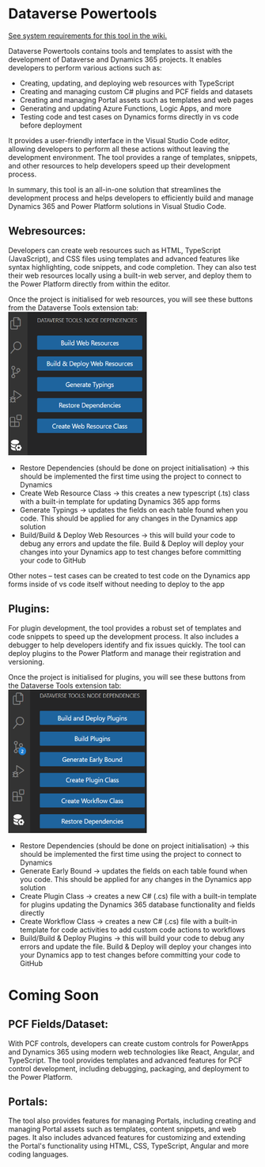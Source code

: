 # Dataverse Powertools

[See system requirements for this tool in the wiki.](https://github.com/pete-mc/dataverse-powertools/wiki/Requirements)

Dataverse Powertools contains tools and templates to assist with the development of Dataverse and Dynamics 365 projects. It enables developers to perform various actions such as:

-	Creating, updating, and deploying web resources with TypeScript  
-	Creating and managing custom C# plugins and PCF fields and datasets  
-	Creating and managing Portal assets such as templates and web pages  
-	Generating and updating Azure Functions, Logic Apps, and more  
-	Testing code and test cases on Dynamics forms directly in vs code before deployment  

It provides a user-friendly interface in the Visual Studio Code editor, allowing developers to perform all these actions without leaving the development environment. The tool provides a range of templates, snippets, and other resources to help developers speed up their development process.

In summary, this tool is an all-in-one solution that streamlines the development process and helps developers to efficiently build and manage Dynamics 365 and Power Platform solutions in Visual Studio Code.

## Webresources:

Developers can create web resources such as HTML, TypeScript (JavaScript), and CSS files using templates and advanced features like syntax highlighting, code snippets, and code completion. They can also test their web resources locally using a built-in web server, and deploy them to the Power Platform directly from within the editor.

Once the project is initialised for web resources, you will see these buttons from the Dataverse Tools extension tab:
<img src="https://github.com/pete-mc/dataverse-powertools/raw/main/media/Webresources.png" width="280" height="290"/>

 
-	Restore Dependencies (should be done on project initialisation) -> this should be implemented the first time using the project to connect to Dynamics  
-	Create Web Resource Class -> this creates a new typescript (.ts) class with a built-in template for updating Dynamics 365 app forms  
-	Generate Typings -> updates the fields on each table found when you code. This should be applied for any changes in the Dynamics app solution  
-	Build/Build & Deploy Web Resources -> this will build your code to debug any errors and update the file. Build & Deploy will deploy your changes into your Dynamics app to test changes before committing your code to GitHub  
  
Other notes – test cases can be created to test code on the Dynamics app forms inside of vs code itself without needing to deploy to the app  

## Plugins:

For plugin development, the tool provides a robust set of templates and code snippets to speed up the development process. It also includes a debugger to help developers identify and fix issues quickly. The tool can deploy plugins to the Power Platform and manage their registration and versioning.

Once the project is initialised for plugins, you will see these buttons from the Dataverse Tools extension tab:
<img src="https://github.com/pete-mc/dataverse-powertools/raw/main/media/Plugins.png" width="280" height="290"/>
 
-	Restore Dependencies (should be done on project initialisation) -> this should be implemented the first time using the project to connect to Dynamics  
-	Generate Early Bound -> updates the fields on each table found when you code. This should be applied for any changes in the Dynamics app solution  
-	Create Plugin Class -> creates a new C# (.cs) file with a built-in template for plugins updating the Dynamics 365 database functionality and fields directly  
-	Create Workflow Class -> creates a new C# (.cs) file with a built-in template for code activities to add custom code actions to workflows  
-	Build/Build & Deploy Plugins -> this will build your code to debug any errors and update the file. Build & Deploy will deploy your changes into your Dynamics app to test changes before committing your code to GitHub  

# Coming Soon
## PCF Fields/Dataset:

With PCF controls, developers can create custom controls for PowerApps and Dynamics 365 using modern web technologies like React, Angular, and TypeScript. The tool provides templates and advanced features for PCF control development, including debugging, packaging, and deployment to the Power Platform.  
  
<!-- Once the project is initialised for pcf fields or datasets, you will see these buttons from the Dataverse Tools extension tab: -->

## Portals:

The tool also provides features for managing Portals, including creating and managing Portal assets such as templates, content snippets, and web pages. It also includes advanced features for customizing and extending the Portal's functionality using HTML, CSS, TypeScript, Angular and more coding languages.  
  
<!-- Once the project is initialised for portals, you will see these buttons from the Dataverse Tools extension tab: -->
